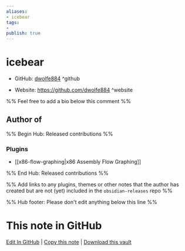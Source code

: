 ```yaml
---
aliases:
- icebear
tags:
- 
publish: true
---
```


# icebear

- GitHub: [dwolfe884](https://github.com/dwolfe884/) ^github
<!-- - Discord: `@` ^discord-->
- Website: <https://github.com/dwolfe884> ^website
<!-- - [[Publish sites|Publish site]]: <https://> ^publish-->

%% Feel free to add a bio below this comment %%


## Author of

%% Begin Hub: Released contributions %%
### Plugins
- [[x86-flow-graphing|x86 Assembly Flow Graphing]]

%% End Hub: Released contributions %%

%% Add links to any plugins, themes or other notes that the author has created but are not (yet) included in the `obsidian-releases` repo %%

<!--
### Unlisted plugins
-->

<!--
### Others
-->

<!--
## Sponsor this author
-->

<!-- - [[GitHub sponsors]]: [Sponsor @dwolfe884 on GitHub Sponsors](https://github.com/sponsors/dwolfe884) ^github-sponsor-->
<!-- - [[Buy me a coffee]]: <https://> ^buy-me-a-coffee-->
<!-- - [[PayPal]]: <https://> ^paypal-->
<!-- - [[Patreon]]: <https://> ^patreon-->

<!--
## Follow this author
-->

<!-- - [[YouTube Channels|On YouTube]]: <https://> ^youtube-->
<!-- - Twitter: <https://> ^twitter-->
<!-- - ... -->

%% Hub footer: Please don't edit anything below this line %%

# This note in GitHub

<span class="git-footer">[Edit In GitHub](https://github.dev/obsidian-community/obsidian-hub/blob/main/01%20-%20Community/People/dwolfe884.md "git-hub-edit-note") | [Copy this note](https://raw.githubusercontent.com/obsidian-community/obsidian-hub/main/01%20-%20Community/People/dwolfe884.md "git-hub-copy-note") | [Download this vault](https://github.com/obsidian-community/obsidian-hub/archive/refs/heads/main.zip "git-hub-download-vault") </span>
